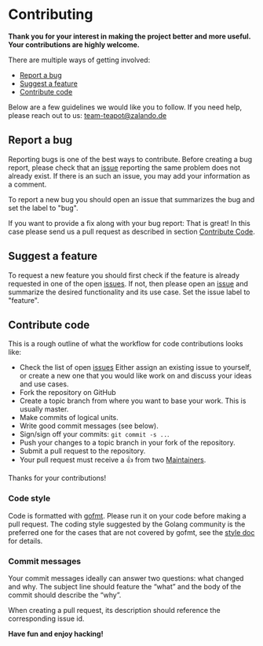 # Contributing

**Thank you for your interest in making the project better and more useful.
Your contributions are highly welcome.**

There are multiple ways of getting involved:

- [Report a bug](#report-a-bug)
- [Suggest a feature](#suggest-a-feature)
- [Contribute code](#contribute-code)

Below are a few guidelines we would like you to follow.
If you need help, please reach out to us: team-teapot@zalando.de

## Report a bug

Reporting bugs is one of the best ways to contribute. Before creating a bug
report, please check that an [issue](../../issues) reporting the same problem does
not already exist. If there is an such an issue, you may add your information
as a comment.

To report a new bug you should open an issue that summarizes the bug and set
the label to "bug".

If you want to provide a fix along with your bug report: That is great! In this
case please send us a pull request as described in section [Contribute
Code](#contribute-code).

## Suggest a feature

To request a new feature you should first check if the feature is already
requested in one of the open [issues](../../issues). If not, then please open
an [issue](../../issues/new) and summarize the desired functionality and its
use case. Set the issue label to "feature".

## Contribute code

This is a rough outline of what the workflow for code contributions looks like:
- Check the list of open [issues](../../issues) Either assign an existing issue
  to yourself, or create a new one that you would like work on and discuss your
  ideas and use cases.
- Fork the repository on GitHub
- Create a topic branch from where you want to base your work. This is usually
  master.
- Make commits of logical units.
- Write good commit messages (see below).
- Sign/sign off your commits: `git commit -s ..`.
- Push your changes to a topic branch in your fork of the repository.
- Submit a pull request to the repository.
- Your pull request must receive a :thumbsup: from two [Maintainers](/MAINTAINERS).

Thanks for your contributions!

### Code style

Code is formatted with [gofmt](https://golang.org/cmd/gofmt/). Please run it
on your code before making a pull request. The coding style suggested by the
Golang community is the preferred one for the cases that are not covered by
gofmt, see the [style
doc](https://github.com/golang/go/wiki/CodeReviewComments) for details.

### Commit messages

Your commit messages ideally can answer two questions: what changed and why.
The subject line should feature the “what” and the body of the commit should
describe the “why”.

When creating a pull request, its description should reference the corresponding
issue id.

**Have fun and enjoy hacking!**
